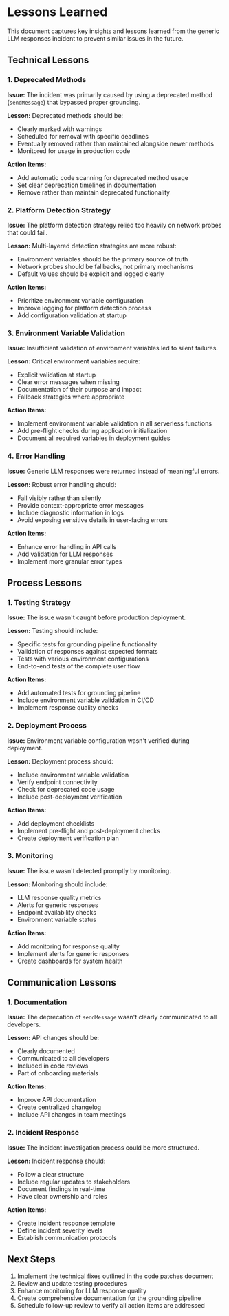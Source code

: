 # Lessons Learned

This document captures key insights and lessons learned from the generic LLM responses incident to prevent similar issues in the future.

## Technical Lessons

### 1. Deprecated Methods

**Issue:** The incident was primarily caused by using a deprecated method (`sendMessage`) that bypassed proper grounding.

**Lesson:** Deprecated methods should be:
- Clearly marked with warnings
- Scheduled for removal with specific deadlines
- Eventually removed rather than maintained alongside newer methods
- Monitored for usage in production code

**Action Items:**
- Add automatic code scanning for deprecated method usage
- Set clear deprecation timelines in documentation
- Remove rather than maintain deprecated functionality

### 2. Platform Detection Strategy

**Issue:** The platform detection strategy relied too heavily on network probes that could fail.

**Lesson:** Multi-layered detection strategies are more robust:
- Environment variables should be the primary source of truth
- Network probes should be fallbacks, not primary mechanisms
- Default values should be explicit and logged clearly

**Action Items:**
- Prioritize environment variable configuration
- Improve logging for platform detection process
- Add configuration validation at startup

### 3. Environment Variable Validation

**Issue:** Insufficient validation of environment variables led to silent failures.

**Lesson:** Critical environment variables require:
- Explicit validation at startup
- Clear error messages when missing
- Documentation of their purpose and impact
- Fallback strategies where appropriate

**Action Items:**
- Implement environment variable validation in all serverless functions
- Add pre-flight checks during application initialization
- Document all required variables in deployment guides

### 4. Error Handling

**Issue:** Generic LLM responses were returned instead of meaningful errors.

**Lesson:** Robust error handling should:
- Fail visibly rather than silently
- Provide context-appropriate error messages
- Include diagnostic information in logs
- Avoid exposing sensitive details in user-facing errors

**Action Items:**
- Enhance error handling in API calls
- Add validation for LLM responses
- Implement more granular error types

## Process Lessons

### 1. Testing Strategy

**Issue:** The issue wasn't caught before production deployment.

**Lesson:** Testing should include:
- Specific tests for grounding pipeline functionality
- Validation of responses against expected formats
- Tests with various environment configurations
- End-to-end tests of the complete user flow

**Action Items:**
- Add automated tests for grounding pipeline
- Include environment variable validation in CI/CD
- Implement response quality checks

### 2. Deployment Process

**Issue:** Environment variable configuration wasn't verified during deployment.

**Lesson:** Deployment process should:
- Include environment variable validation
- Verify endpoint connectivity
- Check for deprecated code usage
- Include post-deployment verification

**Action Items:**
- Add deployment checklists
- Implement pre-flight and post-deployment checks
- Create deployment verification plan

### 3. Monitoring

**Issue:** The issue wasn't detected promptly by monitoring.

**Lesson:** Monitoring should include:
- LLM response quality metrics
- Alerts for generic responses
- Endpoint availability checks
- Environment variable status

**Action Items:**
- Add monitoring for response quality
- Implement alerts for generic responses
- Create dashboards for system health

## Communication Lessons

### 1. Documentation

**Issue:** The deprecation of `sendMessage` wasn't clearly communicated to all developers.

**Lesson:** API changes should be:
- Clearly documented
- Communicated to all developers
- Included in code reviews
- Part of onboarding materials

**Action Items:**
- Improve API documentation
- Create centralized changelog
- Include API changes in team meetings

### 2. Incident Response

**Issue:** The incident investigation process could be more structured.

**Lesson:** Incident response should:
- Follow a clear structure
- Include regular updates to stakeholders
- Document findings in real-time
- Have clear ownership and roles

**Action Items:**
- Create incident response template
- Define incident severity levels
- Establish communication protocols

## Next Steps

1. Implement the technical fixes outlined in the code patches document
2. Review and update testing procedures
3. Enhance monitoring for LLM response quality
4. Create comprehensive documentation for the grounding pipeline
5. Schedule follow-up review to verify all action items are addressed
